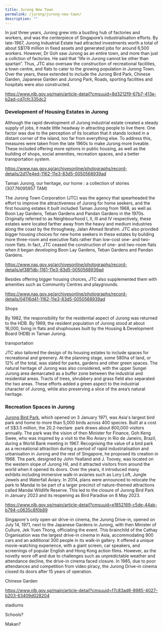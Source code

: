 ```yaml
---
title: Jurong New Town
permalink: /jurong/jurong-new-town/
description: ""
---
```

In just three years, Jurong grew into a bustling hub of factories and workers, and was the centerpiece of Singapore’s industrialisation efforts. By late-1967, Jurong Industrial Estate had attracted investments worth a total of about S$178 million in fixed assets and generated jobs for around 6,500 workers. However, Dr Goh saw Jurong as an entire town, and more than just a collction of factories. He said that “life in Jurong cannot be other than spartan”. Thus, JTC also oversaw the construction of recreational facilities, a town centre, and flats to cater to the growing population in Jurong Town. Over the years, these extended to include the Jurong Bird Park, Chinese Garden, Japanese Garden and Jurong Park, Roads, sporting facilities and hospitals were also constructed.

https://www.nlb.gov.sg/main/article-detail?cmsuuid=8d3212f9-67b7-413e-b2ad-cd7cfc335dc2

### **Development of Housing Estates in Jurong**

Although the rapid development of Jurong industrial estate created a steady supply of jobs, it made little headway in attracting people to live there. One factor was due to the perception of its location that it stands locked in a distant corner of the island, too far from everything else. To address this, measures were taken from the late 1960s to make Jurong more liveable. These included offering more options in public housing, as well as the building of shops, social amenities, recreation spaces, and a better transportation system.

https://www.nas.gov.sg/archivesonline/photographs/record-details/2d17e4ed-1162-11e3-83d5-0050568939ad

Taman Jurong, our heritage, our home : a collection of stories (307.76095957 TAM)

The Jurong Town Corporation (JTC) was the agency that spearheaded the effort to improve the attractiveness of Jurong for home seekers, and the first housing estates it built included Taman Jurong from 1968, as well as Boon Lay Gardens, Teban Gardens and Pandan Gardens in the 1970s. Originally referred to as Neighbourhood I, II, III and IV respectively, these estates were located farther away from the heavy and medium industries along the coast by the throughway, Jalan Ahmad Ibrahim. JTC also provided bigger housing choices for new home seekers in these estates by building more three-room and executive flats rather than low-cost one- and two-room flats. In fact, JTC ceased the construction of one- and two-room flats when it began developing Boon Lay Gardens, Teban Gardens and Pandan Gardens.

https://www.nas.gov.sg/archivesonline/photographs/record-details/ef38f1db-1161-11e3-83d5-0050568939ad

Besides offering bigger housing choices, JTC also supplemented them with amenities such as Community Centres and playgrounds. 

https://www.nas.gov.sg/archivesonline/photographs/record-details/04116d41-1162-11e3-83d5-0050568939ad

Shops

By 1982, the responsibility for the residential aspect of Jurong was returned to the HDB. By 1969, the resident population of Jurong stood at about 16,000, living in flats and shophouses built by the Housing & Development Board (HDB) in Taman Jurong. 

transportation

JTC also tailored the design of its housing estates to include spaces for recreational and greenery. At the planning stage, some 580ha of land, or 12% of the total, was slated for parks, gardens and other green spaces. The natural heritage of Jurong was also considered, with the upper Sungei Jurong area demarcated as a buffer zone between the industrial and residential areas. Tracts of trees, shrubbery and grass field also separated the two areas. These efforts added a green aspect to the industrial character of Jurong, while also preserving a slice of the area’s natural heritage.

### **Recreation Spaces in Jurong**

[Jurong Bird Park](https://www.nlb.gov.sg/main/article-detail?cmsuuid=e1852169-c5de-44ab-b794-c0635c8f0b89), which opened on 3 January 1971, was Asia's largest bird park and home to more than 5,000 birds across 400 species. Built at a cost of S$3.5 million, the 20.2-hectare  park draws about 800,000 visitors annually. The park was the vision of then Minister for Finance, Goh Keng Swee, who was inspired by a visit to the Rio Aviary in Rio de Janeiro, Brazil, during a World Bank meeting in 1967. Recognising the value of a bird park as a recreational attraction during a period of rapid industrialisation and urbanisation in Jurong and the rest of Singapore, he proposed its creation in 1968. The park, designed by John Yealland and J. Toovey, was located on the western slope of Jurong Hil, and it attracted visitors from around the world when it opened its doors. Over the years, it introduced many exhibits including immersive walk-in aviaries such as Lory Loft, Jungle Jewels and Waterfall Aviary. In 2014, plans were announced to relocate the park to Mandai to be part of a larger precinct of nature-themed attractions called Mandai Wildlife Reserve. This led to the closure of Jurong Bird Park in January 2023 and its reopening as Bird Paradise on 8 May 2023.

https://www.nlb.gov.sg/main/article-detail?cmsuuid=e1852169-c5de-44ab-b794-c0635c8f0b89

  
Singapore's only open-air drive-in cinema, the Jurong Drive-in, opened on July 14, 1971, next to the Japanese Gardens in Jurong, with then Minister of Culture, Jek Yuen Thong, officiating the event. This brainchild of the Cathay Organisation was the largest drive-in cinema in Asia, accommodating 900 cars and an additional 300 people in its walk-in gallery. It offered a unique movie-watching experience, with a giant screen, car speakers, and screenings of popular English and Hong Kong action films. However, as the novelty wore off and due to challenges such as unpredictable weather and attendance decline, the drive-in cinema faced closure. In 1985, due to poor attendances and competition from video piracy, the Jurong Drive-in cinema closed its doors after 15 years of operation.

Chinese Garden

https://www.nlb.gov.sg/main/article-detail?cmsuuid=f7c83ad6-8985-4027-b203-63409d028204

stadiums

Schools?

Makan?